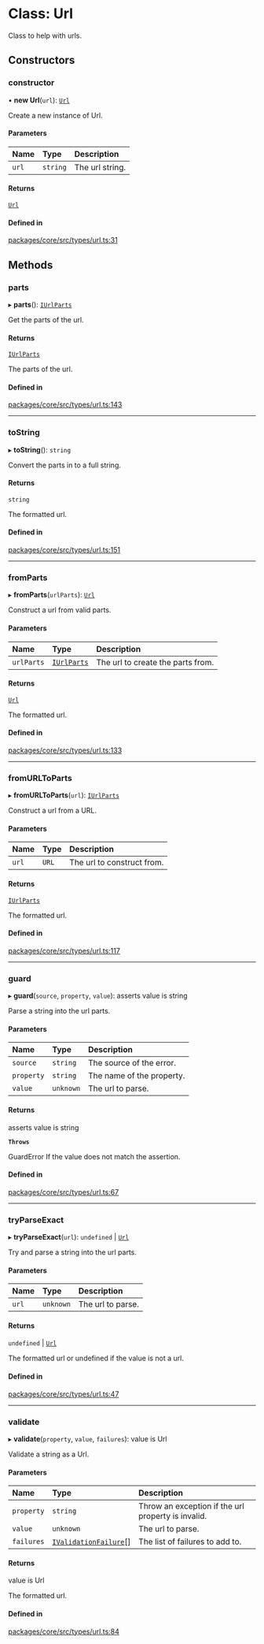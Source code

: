 # Class: Url

Class to help with urls.

## Constructors

### constructor

• **new Url**(`url`): [`Url`](Url.md)

Create a new instance of Url.

#### Parameters

| Name  | Type     | Description     |
| :---- | :------- | :-------------- |
| `url` | `string` | The url string. |

#### Returns

[`Url`](Url.md)

#### Defined in

[packages/core/src/types/url.ts:31](https://github.com/gtscio/framework/blob/51767d6/packages/core/src/types/url.ts#L31)

## Methods

### parts

▸ **parts**(): [`IUrlParts`](../interfaces/IUrlParts.md)

Get the parts of the url.

#### Returns

[`IUrlParts`](../interfaces/IUrlParts.md)

The parts of the url.

#### Defined in

[packages/core/src/types/url.ts:143](https://github.com/gtscio/framework/blob/51767d6/packages/core/src/types/url.ts#L143)

---

### toString

▸ **toString**(): `string`

Convert the parts in to a full string.

#### Returns

`string`

The formatted url.

#### Defined in

[packages/core/src/types/url.ts:151](https://github.com/gtscio/framework/blob/51767d6/packages/core/src/types/url.ts#L151)

---

### fromParts

▸ **fromParts**(`urlParts`): [`Url`](Url.md)

Construct a url from valid parts.

#### Parameters

| Name       | Type                                      | Description                       |
| :--------- | :---------------------------------------- | :-------------------------------- |
| `urlParts` | [`IUrlParts`](../interfaces/IUrlParts.md) | The url to create the parts from. |

#### Returns

[`Url`](Url.md)

The formatted url.

#### Defined in

[packages/core/src/types/url.ts:133](https://github.com/gtscio/framework/blob/51767d6/packages/core/src/types/url.ts#L133)

---

### fromURLToParts

▸ **fromURLToParts**(`url`): [`IUrlParts`](../interfaces/IUrlParts.md)

Construct a url from a URL.

#### Parameters

| Name  | Type  | Description                |
| :---- | :---- | :------------------------- |
| `url` | `URL` | The url to construct from. |

#### Returns

[`IUrlParts`](../interfaces/IUrlParts.md)

The formatted url.

#### Defined in

[packages/core/src/types/url.ts:117](https://github.com/gtscio/framework/blob/51767d6/packages/core/src/types/url.ts#L117)

---

### guard

▸ **guard**(`source`, `property`, `value`): asserts value is string

Parse a string into the url parts.

#### Parameters

| Name       | Type      | Description               |
| :--------- | :-------- | :------------------------ |
| `source`   | `string`  | The source of the error.  |
| `property` | `string`  | The name of the property. |
| `value`    | `unknown` | The url to parse.         |

#### Returns

asserts value is string

**`Throws`**

GuardError If the value does not match the assertion.

#### Defined in

[packages/core/src/types/url.ts:67](https://github.com/gtscio/framework/blob/51767d6/packages/core/src/types/url.ts#L67)

---

### tryParseExact

▸ **tryParseExact**(`url`): `undefined` \| [`Url`](Url.md)

Try and parse a string into the url parts.

#### Parameters

| Name  | Type      | Description       |
| :---- | :-------- | :---------------- |
| `url` | `unknown` | The url to parse. |

#### Returns

`undefined` \| [`Url`](Url.md)

The formatted url or undefined if the value is not a url.

#### Defined in

[packages/core/src/types/url.ts:47](https://github.com/gtscio/framework/blob/51767d6/packages/core/src/types/url.ts#L47)

---

### validate

▸ **validate**(`property`, `value`, `failures`): value is Url

Validate a string as a Url.

#### Parameters

| Name       | Type                                                          | Description                                        |
| :--------- | :------------------------------------------------------------ | :------------------------------------------------- |
| `property` | `string`                                                      | Throw an exception if the url property is invalid. |
| `value`    | `unknown`                                                     | The url to parse.                                  |
| `failures` | [`IValidationFailure`](../interfaces/IValidationFailure.md)[] | The list of failures to add to.                    |

#### Returns

value is Url

The formatted url.

#### Defined in

[packages/core/src/types/url.ts:84](https://github.com/gtscio/framework/blob/51767d6/packages/core/src/types/url.ts#L84)
